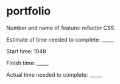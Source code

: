 # portfolio
Number and name of feature: refactor CSS

Estimate of time needed to complete: _____

Start time: 1048

Finish time: _____

Actual time needed to complete: _____